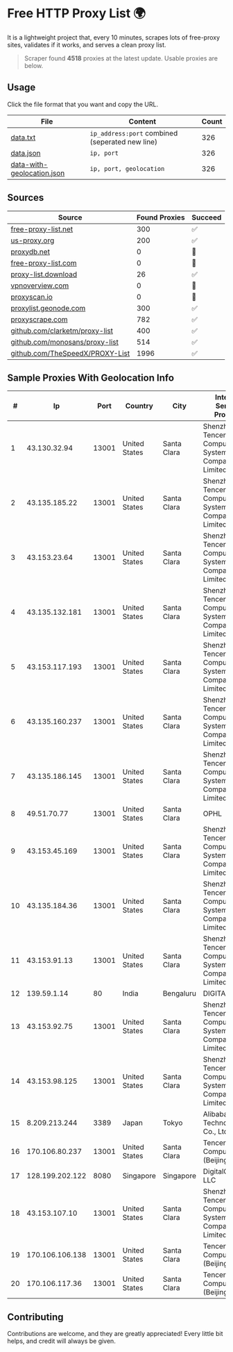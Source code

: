 
# Free HTTP Proxy List 🌍

It is a lightweight project that, every 10 minutes, scrapes lots of free-proxy sites, validates if it works, and serves a clean proxy list.


> Scraper found **4518** proxies at the latest update. Usable proxies are below.

## Usage

Click the file format that you want and copy the URL.


|File|Content|Count|
|----|-------|-----|
|[data.txt](https://raw.githubusercontent.com/themiralay/Proxy-List-World/master/data.txt)|`ip_address:port` combined (seperated new line)|326|
|[data.json](https://raw.githubusercontent.com/themiralay/Proxy-List-World/master/data.json)|`ip, port`|326|
|[data-with-geolocation.json](https://raw.githubusercontent.com/themiralay/Proxy-List-World/master/data-with-geolocation.json)|`ip, port, geolocation`|326|

## Sources

|Source|Found Proxies|Succeed|
|------|-------------|-------|
|[free-proxy-list.net](https://free-proxy-list.net)|300|✅|
|[us-proxy.org](https://www.us-proxy.org)|200|✅|
|[proxydb.net](http://proxydb.net)|0|🚫|
|[free-proxy-list.com](https://free-proxy-list.com/?page=&port=&type%5B%5D=http&type%5B%5D=https&up_time=0&search=Search)|0|🚫|
|[proxy-list.download](https://www.proxy-list.download/HTTP)|26|✅|
|[vpnoverview.com](https://vpnoverview.com/privacy/anonymous-browsing/free-proxy-servers)|0|🚫|
|[proxyscan.io](https://www.proxyscan.io)|0|🚫|
|[proxylist.geonode.com](https://proxylist.geonode.com/api/proxy-list?limit=300&page=1&sort_by=lastChecked&sort_type=desc&protocols=http,https)|300|✅|
|[proxyscrape.com](https://api.proxyscrape.com/v2/?request=displayproxies&protocol=http&timeout=10000&country=all&ssl=all&anonymity=all)|782|✅|
|[github.com/clarketm/proxy-list](https://raw.githubusercontent.com/clarketm/proxy-list/master/proxy-list-raw.txt)|400|✅|
|[github.com/monosans/proxy-list](https://raw.githubusercontent.com/monosans/proxy-list/main/proxies/http.txt)|514|✅|
|[github.com/TheSpeedX/PROXY-List](https://raw.githubusercontent.com/TheSpeedX/PROXY-List/master/http.txt)|1996|✅|


## Sample Proxies With Geolocation Info

|#|Ip|Port|Country|City|Internet Service Provider|
|-|--|----|-------|----|-------------------------|
|1|43.130.32.94|13001|United States|Santa Clara|Shenzhen Tencent Computer Systems Company Limited|
|2|43.135.185.22|13001|United States|Santa Clara|Shenzhen Tencent Computer Systems Company Limited|
|3|43.153.23.64|13001|United States|Santa Clara|Shenzhen Tencent Computer Systems Company Limited|
|4|43.135.132.181|13001|United States|Santa Clara|Shenzhen Tencent Computer Systems Company Limited|
|5|43.153.117.193|13001|United States|Santa Clara|Shenzhen Tencent Computer Systems Company Limited|
|6|43.135.160.237|13001|United States|Santa Clara|Shenzhen Tencent Computer Systems Company Limited|
|7|43.135.186.145|13001|United States|Santa Clara|Shenzhen Tencent Computer Systems Company Limited|
|8|49.51.70.77|13001|United States|Santa Clara|OPHL|
|9|43.153.45.169|13001|United States|Santa Clara|Shenzhen Tencent Computer Systems Company Limited|
|10|43.135.184.36|13001|United States|Santa Clara|Shenzhen Tencent Computer Systems Company Limited|
|11|43.153.91.13|13001|United States|Santa Clara|Shenzhen Tencent Computer Systems Company Limited|
|12|139.59.1.14|80|India|Bengaluru|DIGITALOCEAN|
|13|43.153.92.75|13001|United States|Santa Clara|Shenzhen Tencent Computer Systems Company Limited|
|14|43.153.98.125|13001|United States|Santa Clara|Shenzhen Tencent Computer Systems Company Limited|
|15|8.209.213.244|3389|Japan|Tokyo|Alibaba (US) Technology Co., Ltd.|
|16|170.106.80.237|13001|United States|Santa Clara|Tencent Cloud Computing (Beijing) Co|
|17|128.199.202.122|8080|Singapore|Singapore|DigitalOcean, LLC|
|18|43.153.107.10|13001|United States|Santa Clara|Shenzhen Tencent Computer Systems Company Limited|
|19|170.106.106.138|13001|United States|Santa Clara|Tencent Cloud Computing (Beijing) Co|
|20|170.106.117.36|13001|United States|Santa Clara|Tencent Cloud Computing (Beijing) Co|



## Contributing

Contributions are welcome, and they are greatly appreciated! Every
little bit helps, and credit will always be given.

